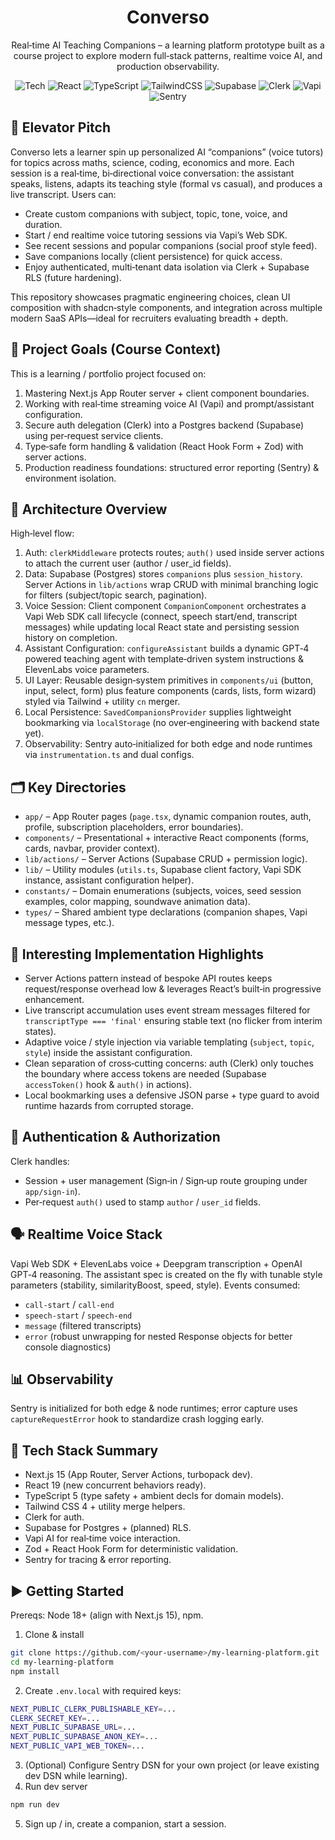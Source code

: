 <div align="center">

# Converso

Real‑time AI Teaching Companions – a learning platform prototype built as a course project to explore modern full‑stack patterns, realtime voice AI, and production observability.

![Tech](https://img.shields.io/badge/Next.js-15-black?logo=next.js) ![React](https://img.shields.io/badge/React-19-149eca?logo=react) ![TypeScript](https://img.shields.io/badge/TypeScript-5-3178c6?logo=typescript) ![TailwindCSS](https://img.shields.io/badge/TailwindCSS-4-38b2ac?logo=tailwindcss) ![Supabase](https://img.shields.io/badge/Supabase-Edge%20Postgres-3ecf8e?logo=supabase) ![Clerk](https://img.shields.io/badge/Auth-Clerk-512bf4) ![Vapi](https://img.shields.io/badge/VoiceAI-Vapi-orange) ![Sentry](https://img.shields.io/badge/Monitoring-Sentry-black?logo=sentry)

</div>

## 🚀 Elevator Pitch
Converso lets a learner spin up personalized AI “companions” (voice tutors) for topics across maths, science, coding, economics and more. Each session is a real‑time, bi‑directional voice conversation: the assistant speaks, listens, adapts its teaching style (formal vs casual), and produces a live transcript. Users can:

- Create custom companions with subject, topic, tone, voice, and duration.
- Start / end realtime voice tutoring sessions via Vapi’s Web SDK.
- See recent sessions and popular companions (social proof style feed).
- Save companions locally (client persistence) for quick access.
- Enjoy authenticated, multi‑tenant data isolation via Clerk + Supabase RLS (future hardening).

This repository showcases pragmatic engineering choices, clean UI composition with shadcn‑style components, and integration across multiple modern SaaS APIs—ideal for recruiters evaluating breadth + depth.

## 🎯 Project Goals (Course Context)
This is a learning / portfolio project focused on:
1. Mastering Next.js App Router server + client component boundaries.
2. Working with real‑time streaming voice AI (Vapi) and prompt/assistant configuration.
3. Secure auth delegation (Clerk) into a Postgres backend (Supabase) using per‑request service clients.
4. Type‑safe form handling & validation (React Hook Form + Zod) with server actions.
5. Production readiness foundations: structured error reporting (Sentry) & environment isolation.

## 🧩 Architecture Overview
High‑level flow:

1. Auth: `clerkMiddleware` protects routes; `auth()` used inside server actions to attach the current user (author / user_id fields).
2. Data: Supabase (Postgres) stores `companions` plus `session_history`. Server Actions in `lib/actions` wrap CRUD with minimal branching logic for filters (subject/topic search, pagination).
3. Voice Session: Client component `CompanionComponent` orchestrates a Vapi Web SDK call lifecycle (connect, speech start/end, transcript messages) while updating local React state and persisting session history on completion.
4. Assistant Configuration: `configureAssistant` builds a dynamic GPT‑4 powered teaching agent with template‑driven system instructions & ElevenLabs voice parameters.
5. UI Layer: Reusable design‑system primitives in `components/ui` (button, input, select, form) plus feature components (cards, lists, form wizard) styled via Tailwind + utility `cn` merger.
6. Local Persistence: `SavedCompanionsProvider` supplies lightweight bookmarking via `localStorage` (no over‑engineering with backend state yet).
7. Observability: Sentry auto‑initialized for both edge and node runtimes via `instrumentation.ts` and dual configs.

## 🗂 Key Directories
- `app/` – App Router pages (`page.tsx`, dynamic companion routes, auth, profile, subscription placeholders, error boundaries).
- `components/` – Presentational + interactive React components (forms, cards, navbar, provider context).
- `lib/actions/` – Server Actions (Supabase CRUD + permission logic).
- `lib/` – Utility modules (`utils.ts`, Supabase client factory, Vapi SDK instance, assistant configuration helper).
- `constants/` – Domain enumerations (subjects, voices, seed session examples, color mapping, soundwave animation data).
- `types/` – Shared ambient type declarations (companion shapes, Vapi message types, etc.).

## 🧪 Interesting Implementation Highlights
- Server Actions pattern instead of bespoke API routes keeps request/response overhead low & leverages React’s built‑in progressive enhancement.
- Live transcript accumulation uses event stream messages filtered for `transcriptType === 'final'` ensuring stable text (no flicker from interim states).
- Adaptive voice / style injection via variable templating (`subject`, `topic`, `style`) inside the assistant configuration.
- Clean separation of cross‑cutting concerns: auth (Clerk) only touches the boundary where access tokens are needed (Supabase `accessToken()` hook & `auth()` in actions).
- Local bookmarking uses a defensive JSON parse + type guard to avoid runtime hazards from corrupted storage.

## 🔐 Authentication & Authorization
Clerk handles:
- Session + user management (Sign‑in / Sign‑up route grouping under `app/sign-in`).
- Per‑request `auth()` used to stamp `author` / `user_id` fields.

## 🗣 Realtime Voice Stack
Vapi Web SDK + ElevenLabs voice + Deepgram transcription + OpenAI GPT‑4 reasoning. The assistant spec is created on the fly with tunable style parameters (stability, similarityBoost, speed, style). Events consumed:
- `call-start` / `call-end`
- `speech-start` / `speech-end`
- `message` (filtered transcripts)
- `error` (robust unwrapping for nested Response objects for better console diagnostics)

## 📊 Observability
Sentry is initialized for both edge & node runtimes; error capture uses `captureRequestError` hook to standardize crash logging early.

## 🧱 Tech Stack Summary
- Next.js 15 (App Router, Server Actions, turbopack dev).
- React 19 (new concurrent behaviors ready).
- TypeScript 5 (type safety + ambient decls for domain models).
- Tailwind CSS 4 + utility merge helpers.
- Clerk for auth.
- Supabase for Postgres + (planned) RLS.
- Vapi AI for real‑time voice interaction.
- Zod + React Hook Form for deterministic validation.
- Sentry for tracing & error reporting.

## ▶️ Getting Started
Prereqs: Node 18+ (align with Next.js 15), npm.

1. Clone & install
```bash
git clone https://github.com/<your-username>/my-learning-platform.git
cd my-learning-platform
npm install
```
2. Create `.env.local` with required keys:
```bash
NEXT_PUBLIC_CLERK_PUBLISHABLE_KEY=...
CLERK_SECRET_KEY=...
NEXT_PUBLIC_SUPABASE_URL=...
NEXT_PUBLIC_SUPABASE_ANON_KEY=...
NEXT_PUBLIC_VAPI_WEB_TOKEN=...
```
3. (Optional) Configure Sentry DSN for your own project (or leave existing dev DSN while learning).
4. Run dev server
```bash
npm run dev
```
5. Sign up / in, create a companion, start a session.


